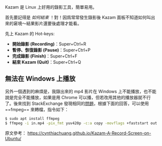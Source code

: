 Kazam 是 Linux 上好用的錄影工具，簡單易用。

首先要記得是 *如何結束* ！對！因爲常常發生錄影後 Kazam 面板不知道如何叫出來的窘境～結果影片還要後處理才能看。

先上 Kazam 的 Hot-keys:

- **開始錄影 (Recording)**：Super+Ctrl+R
- **暫停、恢復錄影 (Pause)**：Super+Ctrl+P
- **完成錄影 (Finish)**：Super+Ctrl+F
- **結束 Kazam (Quit)**：Super+Ctrl+Q

## 無法在 Windows 上播放

另外一個遇到的麻煩是，我錄出來的 mp4 影片在 Windows 上不能播放，也不能說是完全不能播放，如果是用 Chrome 可以播，但若改用其他的播放器就不行了。後來找到 StackExchange 發現相同的[問題](https://video.stackexchange.com/questions/20162/convert-kazam-video-file-to-a-file-playable-in-windows-media-player)，根據下面的回答，可以使用 ==fmpeg== 來轉檔，指令如下：

``` bash
$ sudo apt install ffmpeg
$ ffmpeg -i in.mp4 -pix_fmt yuv420p -c:a copy -movflags +faststart out.mp4
```

原文參考：
https://cynthiachuang.github.io/Kazam-A-Record-Screen-on-Ubuntu/
